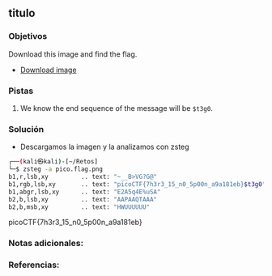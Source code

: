 ## titulo
### Objetivos 
Download this image and find the flag.

- [Download image](https://artifacts.picoctf.net/c/217/pico.flag.png)

### Pistas
1. We know the end sequence of the message will be `$t3g0`.

### Solución 

- Descargamos la imagen y la analizamos con zsteg

``` bash
┌──(kali㉿kali)-[~/Retos]
└─$ zsteg -a pico.flag.png
b1,r,lsb,xy         .. text: "~__B>VG?G@"
b1,rgb,lsb,xy       .. text: "picoCTF{7h3r3_15_n0_5p00n_a9a181eb}$t3g0"
b1,abgr,lsb,xy      .. text: "E2A5q4E%uSA"
b2,b,lsb,xy         .. text: "AAPAAQTAAA"
b2,b,msb,xy         .. text: "HWUUUUUU"

```


picoCTF{7h3r3_15_n0_5p00n_a9a181eb}

### Notas adicionales:

### Referencias:
